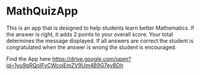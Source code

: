 # MathQuizApp
This is an app that is designed to help students learn better Mathematics. 
If the answer is right, it adds 2 points to your overall score. 
Your total determines the message displayed. 
If all answers are correct the student is congratulated when the answer is wrong the student is encouraged.

Find the App here 
https://drive.google.com/open?id=1yu9qRQoIFvCWcojEmZV9Um4B9G7eyBDh
